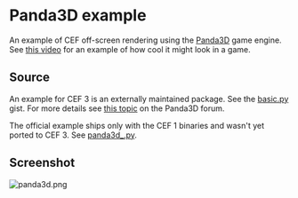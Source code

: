 # Panda3D example #

An example of CEF off-screen rendering using the [Panda3D](http://www.panda3d.org/) game engine. See [this video](http://www.youtube.com/watch?v=tV7ei1Z40fQ) for an example of how cool it might look in a game.

## Source ##

An example for CEF 3 is an externally maintained package. See the [basic.py](https://gist.github.com/croxis/9789973) gist. For more details see [this topic](http://www.panda3d.org/forums/viewtopic.php?f=8&t=16861) on the Panda3D forum.

The official example ships only with the CEF 1 binaries and wasn't yet ported to CEF 3. See [panda3d\_.py](../blob/master/cefpython/cef1/windows/binaries/panda3d_.py).

## Screenshot ##

![panda3d.png](images/panda3d.png)
